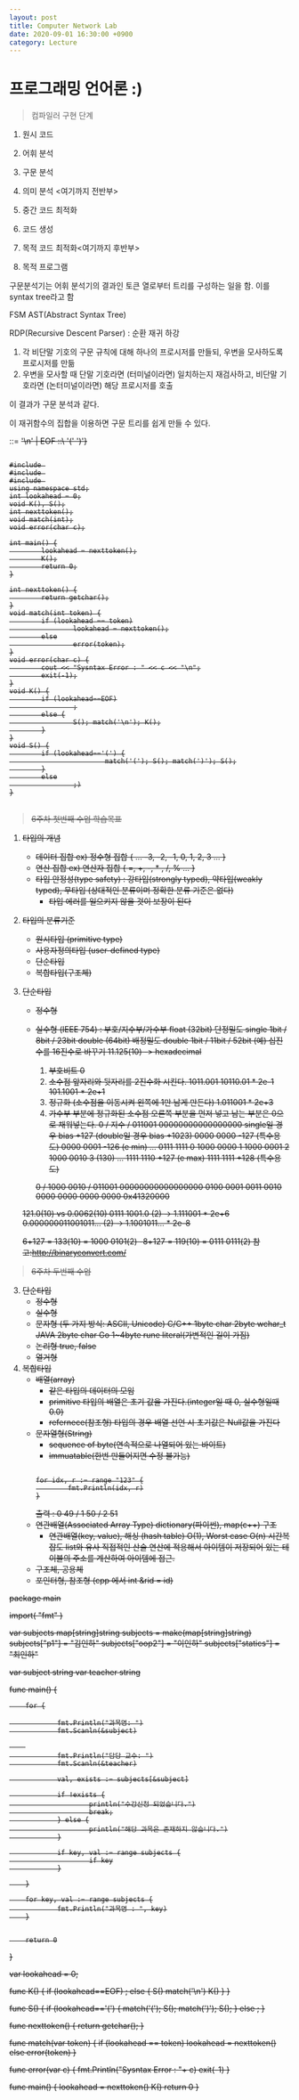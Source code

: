 ```yaml
---
layout: post
title: Computer Network Lab
date: 2020-09-01 16:30:00 +0900
category: Lecture
---
```


# 프로그래밍 언어론 :)

> 컴파일러 구현 단계
1. 원시 코드
2. 어휘 분석
3. 구문 분석
4. 의미 분석 <여기까지 전반부>

5. 중간 코드 최적화
6. 코드 생성
7. 목적 코드 최적화<여기까지 후반부>

8. 목적 프로그램

구문분석기는 어휘 분석기의 결과인 토큰 열로부터 트리를 구성하는 일을 함.
이를 syntax tree라고 함

FSM
AST(Abstract Syntax Tree)

RDP(Recursive Descent Parser) : 순환 재귀 하강
1. 각 비단말 기호의 구문 규칙에 대해 하나의 프로시저를 만들되, 우변을 모사하도록 프로시저를 만듦
2. 우변을 모사할 때 단말 기호라면 (터미널이라면) 일치하는지 재검사하고, 비단말 기호라면 (논터미널이라면) 해당 프로시저를 호출

이 결과가 구문 분석과 같다.

이 재귀함수의 집합을 이용하면 구문 트리를 쉽게 만들 수 있다.

<K> ::= <S> '\n' <K> | EOF
<S> ::\ '(' <S> ')'<S>} 


<pre>
<code>
#include <iostream>
#include <cstdio>
#include <cstdlib>
using namespace std;
int lookahead = 0;
void K(), S();
int nexttoken();
void match(int);
void error(char c);

int main() {
        lookahead = nexttoken();
        K();
        return 0;
}

int nexttoken() {
        return getchar();
}
void match(int token) {
        if (lookahead == token)
                lookahead = nexttoken();
        else
                error(token);
}
void error(char c) {
        cout << "Sysntax Error : " << c << "\n";
        exit(-1);
}
void K() {
        if (lookahead==EOF)
                ;
        else {
                S(); match('\n'); K();
        }
}
void S() {
        if (lookahead=='(') {
                        match('('); S(); match(')'); S();
        }
        else
                ;)
}
</code>
</pre>





> 6주차 첫번째 수업
학습목표
1) 타입의 개념
   - 데이터 집합 
      ex) 정수형 집합 { ... -3, -2, -1, 0, 1, 2, 3 ... }
   - 연산 집합
      ex) 연산자 집합 { =, +, -, * , /, % ... }
   - 타입 안정성(type safety) : 강타입(strongly typed), 약타입(weakly typed), 무타입 (상대적인 분류이며 정확한 분류 기준은 없다)
     - 타입 에러를 일으키지 않을 것이 보장이 된다
2) 타입의 분류기준
   - 원시타입 (primitive type)
   - 사용자정의타입 (user-defined type)
   - 단순타입
   - 복합타입(구조체)
3) 단순타입
   - 정수형
   - 실수형 (IEEE 754) : 부호/지수부/가수부
     float (32bit) 단정밀도 single
     1bit / 8bit / 23bit
     double (64bit) 배정밀도 double
     1bit / 11bit / 52bit
     (예) 십진수를 16진수로 바꾸기
      11.125(10) -> hexadecimal
      1) 부호비트
      0 
      2) 소수점 앞자리와 뒷자리를 2진수화 시킨다.
      1011.001
      10110.01 * 2e-1
      101.1001 * 2e+1
      3) 정규화 (소수점을 이동시켜 왼쪽에 1만 남게 만든다)
      1.011001 * 2e+3
      4) 가수부 부분에 정규화된 소수점 오른쪽 부분을 먼저 넣고 남는 부분은 0으로 채워넣는다.
      0 / 지수 / 011001 00000000000000000
      single일 경우 bias +127
      (double일 경우 bias +1023)
      0000 0000  -127  (특수용도)
      0000 0001  -126  (e min)
      ...
      0111 1111      0
      1000 0000      1
      1000 0001      2
      1000 0010      3 (130)
      ...
      1111 1110  +127  (e max)
      1111 1111  +128  (특수용도)
  
      0 / 1000 0010 / 011001 00000000000000000
      0100 0001 0011 0010 0000 0000 0000 0000
      0x41320000

	121.0(10) vs 0.0062(10)
	0111 1001.0 (2)             ->    1.111001 * 2e+6
	0.000000011001011... (2)   ->    1.1001011... * 2e-8

	6+127 = 133(10)  = 1000 0101(2)
	-8+127 = 119(10) = 0111 0111(2)
        참고:http://binaryconvert.com/

> 6주차 두번째 수업
3) 단순타입
   - 정수형
   - 실수형
   - 문자형 (두 가지 방식: ASCII, Unicode)
      C/C++ 
	1byte char
	2byte wchar_t
      JAVA 
	2byte char
      Go
	1~4byte rune literal(가변적인 길이 가짐)
   - 논리형
	true, false
   - 열거형
4) 복합타입
   - 배열(array)
     - 같은 타입의 데이터의 모임
     - primitive 타입의 배열은 초기 값을 가진다.(integer일 때 0, 실수형일때 0.0)
     - refernece(참조형) 타입의 경우 배열 선언 시 초기값은 Null값을 가진다
   - 문자열형(String)
     - sequence of byte(연속적으로 나열되어 있는 바이트)
     - immuatable(한번 만들어지면 수정 불가능)
     <pre><code>
     for idx, r := range "123" {
             fmt.Println(idx, r)
     }
     </code></pre>
     출력 : 0 49 / 1 50 / 2 51
   - 연관배열(Associated Array Type) dictionary(파이썬), map(c++) 구조
     - 연관배열(key, value), 해싱 (hash table)
       O(1),  Worst case O(n) 시간복잡도 list와 유사
       직접적인 산술 연산에 적용해서 아이템이 저장되어 있는
       테이블의 주소를 계산하여 아이템에 접근.
   - 구조체, 공용체
   - 포인터형, 참조형 (cpp 에서 int &rid = id)






package main

import(
	"fmt"
)

var subjects map[string]string
subjects = make(map[string]string)
subjects["p1"] = "김인하"
subjects["oop2"] = "이인하"
subjects["statics"] = "최인하"

var subject string
var teacher string

func main() {


        for {
 
                fmt.Println("과목명: ")
                fmt.Scanln(&subject)

        
                fmt.Println("담당 교수: ")
                fmt.Scanln(&teacher)

                val, exists := subjects[&subject]

                if !exists {
                        println("수강신청 되었습니다.")
                        break;
                } else {
                        println("해당 과목은 존재하지 않습니다.")
                }

                if key, val := range subjects {
                        if key
                }

        }

        for key, val := range subjects {
                fmt.Println("과목명 : ", key)
        }


        return 0
}














var lookahead = 0;

func K() {
        if (lookahead==EOF)
                ;
        else {
                S()
	   match('\n')
	   K()
        }
}

func S() {
        if (lookahead=='(') {
                        match('('); S(); match(')'); S();
        }
        else
                ;
}

func nexttoken() {
        return getchar();
}

func match(var token) {
        if (lookahead == token)
                lookahead = nexttoken()
        else
                error(token)
}

func error(var c) {
        fmt.Println("Sysntax Error : "+ c)
        exit(-1)
}

func main() {
        lookahead = nexttoken()
        K()
        return 0
}

